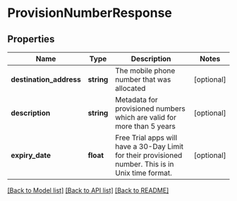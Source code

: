 # ProvisionNumberResponse

## Properties
Name | Type | Description | Notes
------------ | ------------- | ------------- | -------------
**destination_address** | **string** | The mobile phone number that was allocated | [optional] 
**description** | **string** | Metadata for provisioned numbers which are valid for more than 5 years | [optional] 
**expiry_date** | **float** | Free Trial apps will have a 30-Day Limit for their provisioned number. This is in Unix time format. | [optional] 

[[Back to Model list]](../README.md#documentation-for-models) [[Back to API list]](../README.md#documentation-for-api-endpoints) [[Back to README]](../README.md)


